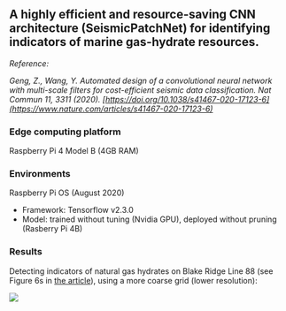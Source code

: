 ## A highly efficient and resource-saving CNN architecture (SeismicPatchNet) for identifying indicators of marine gas-hydrate resources.

*Reference:*

*Geng, Z., Wang, Y. Automated design of a convolutional neural network with multi-scale filters for cost-efficient seismic data classification. Nat Commun 11, 3311 (2020). [https://doi.org/10.1038/s41467-020-17123-6](https://www.nature.com/articles/s41467-020-17123-6)*


### Edge computing platform

Raspberry Pi 4 Model B (4GB RAM)

### Environments

Raspberry Pi OS (August 2020)

- Framework: Tensorflow v2.3.0
- Model: trained without tuning (Nvidia GPU), deployed without pruning (Rasberry Pi 4B)

### Results

Detecting indicators of natural gas hydrates on Blake Ridge Line 88 (see Figure 6s in [the article](https://doi.org/10.1038/s41467-020-17123-6)), using a more coarse grid (lower resolution):

<img src="https://gzoutlook.github.io/SeismicPatchNet_v1/Raspberry Pi 4 inference.png" style="display: block; margin: auto;" />
